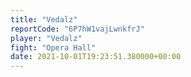 ```yaml
---
title: "Vedalz"
reportCode: "6P7hW1vajLwnkfrJ"
player: "Vedalz"
fight: "Opera Hall"
date: 2021-10-01T19:23:51.380000+00:00
---
```

